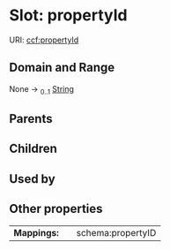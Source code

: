 
# Slot: propertyId




URI: [ccf:propertyId](http://purl.org/ccf/propertyId)


## Domain and Range

None &#8594;  <sub>0..1</sub> [String](types/String.md)

## Parents


## Children


## Used by


## Other properties

|  |  |  |
| --- | --- | --- |
| **Mappings:** | | schema:propertyID |

